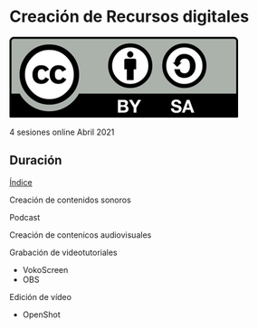 # Creación de Recursos digitales


![Licencia](./images/Licencia_CC.png)

4 sesiones online
Abril 2021

## Duración



[Índice](./0.0_Indice.md)

Creación de contenidos sonoros

Podcast

Creación de contenicos audiovisuales

Grabación de videotutoriales

* VokoScreen
* OBS

Edición de vídeo

* OpenShot
